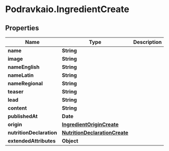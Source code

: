 # Podravkaio.IngredientCreate

## Properties
Name | Type | Description | Notes
------------ | ------------- | ------------- | -------------
**name** | **String** |  | 
**image** | **String** |  | [optional] 
**nameEnglish** | **String** |  | [optional] 
**nameLatin** | **String** |  | [optional] 
**nameRegional** | **String** |  | [optional] 
**teaser** | **String** |  | [optional] 
**lead** | **String** |  | [optional] 
**content** | **String** |  | [optional] 
**publishedAt** | **Date** |  | [optional] 
**origin** | [**IngredientOriginCreate**](IngredientOriginCreate.md) |  | [optional] 
**nutritionDeclaration** | [**NutritionDeclarationCreate**](NutritionDeclarationCreate.md) |  | [optional] 
**extendedAttributes** | **Object** |  | [optional] 


